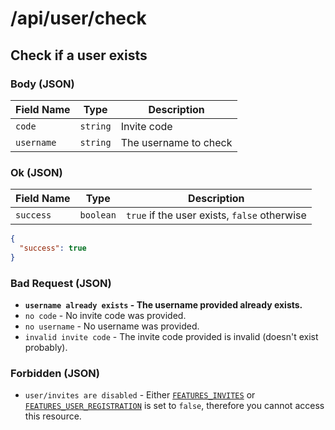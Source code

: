 # /api/user/check

## <APIBadge type="POST" /> Check if a user exists

### Body (JSON)

| Field Name | Type     | Description           |
| ---------- | -------- | --------------------- |
| `code`     | `string` | Invite code           |
| `username` | `string` | The username to check |

### <APIBadge type="200" /> Ok (JSON)

| Field Name | Type      | Description                                  |
| ---------- | --------- | -------------------------------------------- |
| `success`  | `boolean` | `true` if the user exists, `false` otherwise |

```json
{
  "success": true
}
```

### <APIBadge type="400" /> Bad Request (JSON)

- **`username already exists` - The username provided already exists.**
- `no code` - No invite code was provided.
- `no username` - No username was provided.
- `invalid invite code` - The invite code provided is invalid (doesn't exist probably).

### <APIBadge type="401" /> Forbidden (JSON)

- `user/invites are disabled` - Either [`FEATURES_INVITES`](/docs/config/features#features_invites) or [`FEATURES_USER_REGISTRATION`](/docs/config/features#features_user_registration) is set to `false`, therefore you cannot access this resource.
